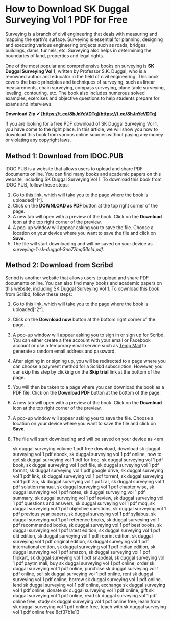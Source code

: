 # How to Download SK Duggal Surveying Vol 1 PDF for Free
 
Surveying is a branch of civil engineering that deals with measuring and mapping the earth's surface. Surveying is essential for planning, designing and executing various engineering projects such as roads, bridges, buildings, dams, tunnels, etc. Surveying also helps in determining the boundaries of land, properties and legal rights.
 
One of the most popular and comprehensive books on surveying is **SK Duggal Surveying Vol 1**, written by Professor S.K. Duggal, who is a renowned author and educator in the field of civil engineering. This book covers the basic principles and techniques of surveying, such as linear measurements, chain surveying, compass surveying, plane table surveying, leveling, contouring, etc. The book also includes numerous solved examples, exercises and objective questions to help students prepare for exams and interviews.
 
**Download Zip ✔ [https://t.co/8hJnYeVDTq](https://t.co/8hJnYeVDTq)**


 
If you are looking for a free PDF download of SK Duggal Surveying Vol 1, you have come to the right place. In this article, we will show you how to download this book from various online sources without paying any money or violating any copyright laws.
 
## Method 1: Download from IDOC.PUB
 
IDOC.PUB is a website that allows users to upload and share PDF documents online. You can find many books and academic papers on this website, including SK Duggal Surveying Vol 1. To download this book from IDOC.PUB, follow these steps:
 
1. Go to [this link](https://idoc.pub/download/surveying-1-sk-duggal-3no77mq30eld), which will take you to the page where the book is uploaded[^1^].
2. Click on the **DOWNLOAD as PDF** button at the top right corner of the page.
3. A new tab will open with a preview of the book. Click on the **Download** icon at the top right corner of the preview.
4. A pop-up window will appear asking you to save the file. Choose a location on your device where you want to save the file and click on **Save**.
5. The file will start downloading and will be saved on your device as *surveying-1-sk-duggal-3no77mq30eld.pdf*.

## Method 2: Download from Scribd
 
Scribd is another website that allows users to upload and share PDF documents online. You can also find many books and academic papers on this website, including SK Duggal Surveying Vol 1. To download this book from Scribd, follow these steps:

1. Go to [this link](https://www.scribd.com/document/420476533/Surveying-by-SK-Duggal), which will take you to the page where the book is uploaded[^2^].
2. Click on the **Download now** button at the bottom right corner of the page.
3. A pop-up window will appear asking you to sign in or sign up for Scribd. You can either create a free account with your email or Facebook account or use a temporary email service such as [Temp Mail](https://temp-mail.org/) to generate a random email address and password.
4. After signing in or signing up, you will be redirected to a page where you can choose a payment method for a Scribd subscription. However, you can skip this step by clicking on the **Skip trial** link at the bottom of the page.
5. You will then be taken to a page where you can download the book as a PDF file. Click on the **Download PDF** button at the bottom of the page.
6. A new tab will open with a preview of the book. Click on the **Download** icon at the top right corner of the preview.
7. A pop-up window will appear asking you to save the file. Choose a location on your device where you want to save the file and click on **Save**.
8. The file will start downloading and will be saved on your device as <em

    sk duggal surveying volume 1 pdf free download,  download sk duggal surveying vol 1 pdf ebook,  sk duggal surveying vol 1 pdf online,  how to get sk duggal surveying vol 1 pdf for free,  sk duggal surveying vol 1 pdf book,  sk duggal surveying vol 1 pdf file,  sk duggal surveying vol 1 pdf format,  sk duggal surveying vol 1 pdf google drive,  sk duggal surveying vol 1 pdf link,  sk duggal surveying vol 1 pdf torrent,  sk duggal surveying vol 1 pdf zip,  sk duggal surveying vol 1 pdf rar,  sk duggal surveying vol 1 pdf solution manual,  sk duggal surveying vol 1 pdf chapter wise,  sk duggal surveying vol 1 pdf notes,  sk duggal surveying vol 1 pdf summary,  sk duggal surveying vol 1 pdf review,  sk duggal surveying vol 1 pdf questions and answers,  sk duggal surveying vol 1 pdf mcq,  sk duggal surveying vol 1 pdf objective questions,  sk duggal surveying vol 1 pdf previous year papers,  sk duggal surveying vol 1 pdf syllabus,  sk duggal surveying vol 1 pdf reference books,  sk duggal surveying vol 1 pdf recommended books,  sk duggal surveying vol 1 pdf best books,  sk duggal surveying vol 1 pdf latest edition,  sk duggal surveying vol 1 pdf old edition,  sk duggal surveying vol 1 pdf reprint edition,  sk duggal surveying vol 1 pdf original edition,  sk duggal surveying vol 1 pdf international edition,  sk duggal surveying vol 1 pdf indian edition,  sk duggal surveying vol 1 pdf amazon,  sk duggal surveying vol 1 pdf flipkart,  sk duggal surveying vol 1 pdf snapdeal,  sk duggal surveying vol 1 pdf paytm mall,  buy sk duggal surveying vol 1 pdf online,  order sk duggal surveying vol 1 pdf online,  purchase sk duggal surveying vol 1 pdf online,  sell sk duggal surveying vol 1 pdf online,  rent sk duggal surveying vol 1 pdf online,  borrow sk duggal surveying vol 1 pdf online,  lend sk duggal surveying vol 1 pdf online,  exchange sk duggal surveying vol 1 pdf online,  donate sk duggal surveying vol 1 pdf online,  gift sk duggal surveying vol 1 pdf online,  read sk duggal surveying vol 1 pdf online free,  study sk duggal surveying vol 1 pdf online free,  learn from sk duggal surveying vol 1 pdf online free,  teach with sk duggal surveying vol 1 pdf online free
 8cf37b1e13


